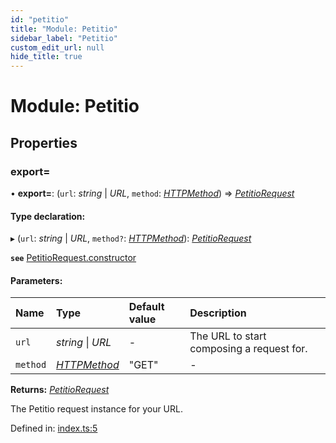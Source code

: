 ```yaml
---
id: "petitio"
title: "Module: Petitio"
sidebar_label: "Petitio"
custom_edit_url: null
hide_title: true
---
```


# Module: Petitio

## Properties

### export&#x3D;

• **export=**: (`url`: *string* \| *URL*, `method`: [*HTTPMethod*](petitiorequest.md#httpmethod)) => [*PetitioRequest*](../classes/petitiorequest.petitiorequest-1.md)

#### Type declaration:

▸ (`url`: *string* \| *URL*, `method?`: [*HTTPMethod*](petitiorequest.md#httpmethod)): [*PetitioRequest*](../classes/petitiorequest.petitiorequest-1.md)

**`see`** [PetitioRequest.constructor](../classes/petitiorequest.petitiorequest-1.md#constructor)

#### Parameters:

Name | Type | Default value | Description |
:------ | :------ | :------ | :------ |
`url` | *string* \| *URL* | - | The URL to start composing a request for.   |
`method` | [*HTTPMethod*](petitiorequest.md#httpmethod) | "GET" | - |

**Returns:** [*PetitioRequest*](../classes/petitiorequest.petitiorequest-1.md)

The Petitio request instance for your URL.

Defined in: [index.ts:5](https://github.com/helperdiscord/petitio/blob/eff2aca/src/index.ts#L5)
